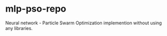 # mlp-pso-repo
Neural network - Particle Swarm Optimization implemention without using any libraries.